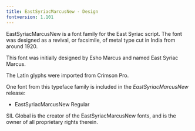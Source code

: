 ```yaml
---
title: EastSyriacMarcusNew - Design
fontversion: 1.101
---
```


EastSyriacMarcusNew is a font family for the East Syriac script. The font was designed as a revival, or facsimile, of 
metal type cut in India from around 1920.

This font was initially designed by Esho Marcus and named East Syriac Marcus.

The Latin glyphs were imported from Crimson Pro.

One font from this typeface family is included in the *EastSyriacMarcusNew* release:

* EastSyriacMarcusNew Regular

SIL Global is the creator of the EastSyriacMarcusNew fonts, and is the owner of all proprietary rights therein.
